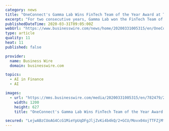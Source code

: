 ```yaml
---
category: news
title: "OneConnect's Gamma Lab Wins FinTech Team of the Year Award at The Asset for Two Consecutive Years"
excerpt: "For two consecutive years, Gamma Lab won the FinTech Team of the Year award, demonstrating OneConnect's industry leading position in both AI technology R&D and deployment. Gamma Lab not only has the leading AI technology, but also deploys the technology in financial scenarios. Its remote agent service uses robots rather than humans to reach ..."
publishedDateTime: 2020-03-31T09:05:00Z
webUrl: "https://www.businesswire.com/news/home/20200331005315/en/OneConnects-Gamma-Lab-Wins-FinTech-Team-Year"
type: article
quality: 11
heat: 11
published: false

provider:
  name: Business Wire
  domain: businesswire.com

topics:
  - AI in Finance
  - AI

images:
  - url: "https://mms.businesswire.com/media/20200331005315/en/782479/23/project.jpg"
    width: 1200
    height: 627
    title: "OneConnect's Gamma Lab Wins FinTech Team of the Year Award at The Asset for Two Consecutive Years"

secured: "LejwABzCUoAG4CcG1MieYpUqDFgJljZvKi4b4kQ/2+GCU/Movx04ojTTFZjMfylhk/jnWd+jr6Vt8vTcHeGCpbaPx13D5wHw7S5KRYD3+ka6l4cx6O0Gy/FN0be4T8mQnenAjQ1ZErQD2usgTQljGkl+puixkc4L77MHst6UxKRkeJvFXGqw4DGLh96usSXeEJE9VZFD8QDY+SMkku5C6ruWwdSfHyb09OFxEFuhSNacFIqPw2GzvawjI8ChtJhvUfS8CvYNuLyHST9PoZAW2RK2s8vQFOPfhmHjP7bubZiOLBfFWCABn8wb1sZqEdJL;RiNZlWn78pD+uBGZMmZZOw=="
---
```


